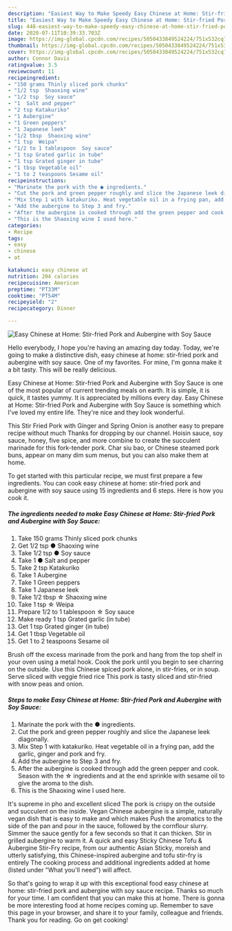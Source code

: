 ```yaml
---
description: "Easiest Way to Make Speedy Easy Chinese at Home: Stir-fried Pork and Aubergine with Soy Sauce"
title: "Easiest Way to Make Speedy Easy Chinese at Home: Stir-fried Pork and Aubergine with Soy Sauce"
slug: 448-easiest-way-to-make-speedy-easy-chinese-at-home-stir-fried-pork-and-aubergine-with-soy-sauce
date: 2020-07-11T10:39:33.703Z
image: https://img-global.cpcdn.com/recipes/5050433849524224/751x532cq70/easy-chinese-at-home-stir-fried-pork-and-aubergine-with-soy-sauce-recipe-main-photo.jpg
thumbnail: https://img-global.cpcdn.com/recipes/5050433849524224/751x532cq70/easy-chinese-at-home-stir-fried-pork-and-aubergine-with-soy-sauce-recipe-main-photo.jpg
cover: https://img-global.cpcdn.com/recipes/5050433849524224/751x532cq70/easy-chinese-at-home-stir-fried-pork-and-aubergine-with-soy-sauce-recipe-main-photo.jpg
author: Connor Davis
ratingvalue: 3.5
reviewcount: 11
recipeingredient:
- "150 grams Thinly sliced pork chunks"
- "1/2 tsp  Shaoxing wine"
- "1/2 tsp  Soy sauce"
- "1  Salt and pepper"
- "2 tsp Katakuriko"
- "1 Aubergine"
- "1 Green peppers"
- "1 Japanese leek"
- "1/2 tbsp  Shaoxing wine"
- "1 tsp  Weipa"
- "1/2 to 1 tablespoon  Soy sauce"
- "1 tsp Grated garlic in tube"
- "1 tsp Grated ginger in tube"
- "1 tbsp Vegetable oil"
- "1 to 2 teaspoons Sesame oil"
recipeinstructions:
- "Marinate the pork with the ● ingredients."
- "Cut the pork and green pepper roughly and slice the Japanese leek diagonally."
- "Mix Step 1 with katakuriko. Heat vegetable oil in a frying pan, add the garlic, ginger and pork and fry."
- "Add the aubergine to Step 3 and fry."
- "After the aubergine is cooked through add the green pepper and cook. Season with the ☆ ingredients and at the end sprinkle with sesame oil to give the aroma to the dish."
- "This is the Shaoxing wine I used here."
categories:
- Recipe
tags:
- easy
- chinese
- at

katakunci: easy chinese at 
nutrition: 204 calories
recipecuisine: American
preptime: "PT33M"
cooktime: "PT54M"
recipeyield: "2"
recipecategory: Dinner

---
```



![Easy Chinese at Home: Stir-fried Pork and Aubergine with Soy Sauce](https://img-global.cpcdn.com/recipes/5050433849524224/751x532cq70/easy-chinese-at-home-stir-fried-pork-and-aubergine-with-soy-sauce-recipe-main-photo.jpg)

Hello everybody, I hope you're having an amazing day today. Today, we're going to make a distinctive dish, easy chinese at home: stir-fried pork and aubergine with soy sauce. One of my favorites. For mine, I'm gonna make it a bit tasty. This will be really delicious.

Easy Chinese at Home: Stir-fried Pork and Aubergine with Soy Sauce is one of the most popular of current trending meals on earth. It is simple, it is quick, it tastes yummy. It is appreciated by millions every day. Easy Chinese at Home: Stir-fried Pork and Aubergine with Soy Sauce is something which I've loved my entire life. They're nice and they look wonderful.

This Stir Fried Pork with Ginger and Spring Onion is another easy to prepare recipe without much Thanks for dropping by our channel. Hoisin sauce, soy sauce, honey, five spice, and more combine to create the succulent marinade for this fork-tender pork. Char siu bao, or Chinese steamed pork buns, appear on many dim sum menus, but you can also make them at home.


To get started with this particular recipe, we must first prepare a few ingredients. You can cook easy chinese at home: stir-fried pork and aubergine with soy sauce using 15 ingredients and 6 steps. Here is how you cook it.

<!--inarticleads1-->

##### The ingredients needed to make Easy Chinese at Home: Stir-fried Pork and Aubergine with Soy Sauce:

1. Take 150 grams Thinly sliced pork chunks
1. Get 1/2 tsp ● Shaoxing wine
1. Take 1/2 tsp ● Soy sauce
1. Take 1 ● Salt and pepper
1. Take 2 tsp Katakuriko
1. Take 1 Aubergine
1. Take 1 Green peppers
1. Take 1 Japanese leek
1. Take 1/2 tbsp ☆ Shaoxing wine
1. Take 1 tsp ☆ Weipa
1. Prepare 1/2 to 1 tablespoon ☆ Soy sauce
1. Make ready 1 tsp Grated garlic (in tube)
1. Get 1 tsp Grated ginger (in tube)
1. Get 1 tbsp Vegetable oil
1. Get 1 to 2 teaspoons Sesame oil


Brush off the excess marinade from the pork and hang from the top shelf in your oven using a metal hook. Cook the pork until you begin to see charring on the outside. Use this Chinese spiced pork alone, in stir-fries, or in soup. Serve sliced with veggie fried rice This pork is tasty sliced and stir-fried with snow peas and onion. 

<!--inarticleads2-->

##### Steps to make Easy Chinese at Home: Stir-fried Pork and Aubergine with Soy Sauce:

1. Marinate the pork with the ● ingredients.
1. Cut the pork and green pepper roughly and slice the Japanese leek diagonally.
1. Mix Step 1 with katakuriko. Heat vegetable oil in a frying pan, add the garlic, ginger and pork and fry.
1. Add the aubergine to Step 3 and fry.
1. After the aubergine is cooked through add the green pepper and cook. Season with the ☆ ingredients and at the end sprinkle with sesame oil to give the aroma to the dish.
1. This is the Shaoxing wine I used here.


It&#39;s supreme in pho and excellent sliced The pork is crispy on the outside and succulent on the inside. Vegan Chinese aubergine is a simple, naturally vegan dish that is easy to make and which makes Push the aromatics to the side of the pan and pour in the sauce, followed by the cornflour slurry. Simmer the sauce gently for a few seconds so that it can thicken. Stir in grilled aubergine to warm it. A quick and easy Sticky Chinese Tofu &amp; Aubergine Stir-Fry recipe, from our authentic Asian Sticky, moreish and utterly satisfying, this Chinese-inspired aubergine and tofu stir-fry is entirely The cooking process and additional ingredients added at home (listed under &#34;What you&#39;ll need&#34;) will affect. 

So that's going to wrap it up with this exceptional food easy chinese at home: stir-fried pork and aubergine with soy sauce recipe. Thanks so much for your time. I am confident that you can make this at home. There is gonna be more interesting food at home recipes coming up. Remember to save this page in your browser, and share it to your family, colleague and friends. Thank you for reading. Go on get cooking!
